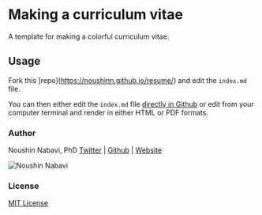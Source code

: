 # Making a curriculum vitae

A template for making a colorful curriculum vitae.  

## Usage

Fork this ]repo](https://noushinn.github.io/resume/) and edit the `index.md` file.

You can then either edit the `index.md` file [directly in Github](https://help.github.com/articles/editing-files-in-your-repository/) or edit from your computer terminal and render in either HTML or PDF formats. 


### Author

Noushin Nabavi, PhD
[Twitter](http://twitter.com/nabavinoushin) | [Github](http://github.com/NoushinN) | [Website](https://noushinn.github.io)

![Noushin Nabavi](https://avatars3.githubusercontent.com/u/37668936?s=460&u=4d95a5573110b36758c56819d5470d0e41670a63&v=4)

### License

[MIT License](https://github.com/NoushinN/resume/blob/main/LICENSE)